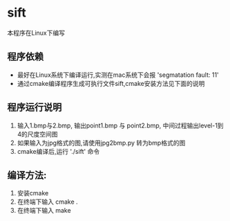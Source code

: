 # sift
本程序在Linux下编写
## 程序依赖
- 最好在Linux系统下编译运行,实测在mac系统下会报 'segmatation fault: 11' 
- 通过cmake编译程序生成可执行文件sift,cmake安装方法见下面的说明
## 程序运行说明
1. 输入1.bmp与2.bmp, 输出point1.bmp 与 point2.bmp, 中间过程输出level-1到4的尺度空间图
2. 如果输入为jpg格式的图,请使用jpg2bmp.py 转为bmp格式的图
3. cmake编译后,运行 './sift' 命令

## 编译方法:
1. 安装cmake
2. 在终端下输入 cmake .
3. 在终端下输入 make
